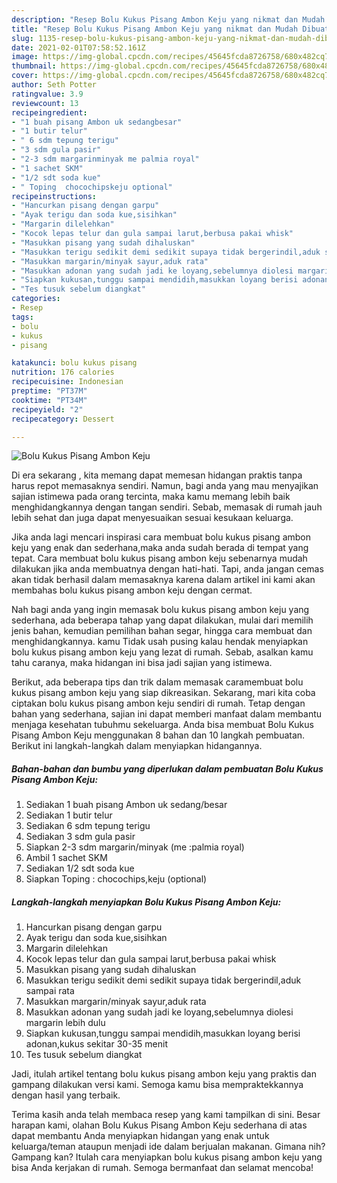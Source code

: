 ```yaml
---
description: "Resep Bolu Kukus Pisang Ambon Keju yang nikmat dan Mudah Dibuat"
title: "Resep Bolu Kukus Pisang Ambon Keju yang nikmat dan Mudah Dibuat"
slug: 1135-resep-bolu-kukus-pisang-ambon-keju-yang-nikmat-dan-mudah-dibuat
date: 2021-02-01T07:58:52.161Z
image: https://img-global.cpcdn.com/recipes/45645fcda8726758/680x482cq70/bolu-kukus-pisang-ambon-keju-foto-resep-utama.jpg
thumbnail: https://img-global.cpcdn.com/recipes/45645fcda8726758/680x482cq70/bolu-kukus-pisang-ambon-keju-foto-resep-utama.jpg
cover: https://img-global.cpcdn.com/recipes/45645fcda8726758/680x482cq70/bolu-kukus-pisang-ambon-keju-foto-resep-utama.jpg
author: Seth Potter
ratingvalue: 3.9
reviewcount: 13
recipeingredient:
- "1 buah pisang Ambon uk sedangbesar"
- "1 butir telur"
- " 6 sdm tepung terigu"
- "3 sdm gula pasir"
- "2-3 sdm margarinminyak me palmia royal"
- "1 sachet SKM"
- "1/2 sdt soda kue"
- " Toping  chocochipskeju optional"
recipeinstructions:
- "Hancurkan pisang dengan garpu"
- "Ayak terigu dan soda kue,sisihkan"
- "Margarin dilelehkan"
- "Kocok lepas telur dan gula sampai larut,berbusa pakai whisk"
- "Masukkan pisang yang sudah dihaluskan"
- "Masukkan terigu sedikit demi sedikit supaya tidak bergerindil,aduk sampai rata"
- "Masukkan margarin/minyak sayur,aduk rata"
- "Masukkan adonan yang sudah jadi ke loyang,sebelumnya diolesi margarin lebih dulu"
- "Siapkan kukusan,tunggu sampai mendidih,masukkan loyang berisi adonan,kukus sekitar 30-35 menit"
- "Tes tusuk sebelum diangkat"
categories:
- Resep
tags:
- bolu
- kukus
- pisang

katakunci: bolu kukus pisang 
nutrition: 176 calories
recipecuisine: Indonesian
preptime: "PT37M"
cooktime: "PT34M"
recipeyield: "2"
recipecategory: Dessert

---
```



![Bolu Kukus Pisang Ambon Keju](https://img-global.cpcdn.com/recipes/45645fcda8726758/680x482cq70/bolu-kukus-pisang-ambon-keju-foto-resep-utama.jpg)

Di era  sekarang , kita memang dapat memesan hidangan praktis tanpa harus repot memasaknya sendiri. Namun, bagi anda yang mau menyajikan sajian istimewa pada orang tercinta, maka kamu memang lebih baik menghidangkannya dengan tangan sendiri. Sebab, memasak di rumah jauh lebih sehat dan juga dapat menyesuaikan sesuai kesukaan keluarga.

Jika anda lagi mencari inspirasi cara membuat bolu kukus pisang ambon keju yang enak dan sederhana,maka anda sudah berada di tempat yang tepat. Cara membuat bolu kukus pisang ambon keju  sebenarnya mudah dilakukan jika anda membuatnya dengan hati-hati. Tapi, anda jangan cemas akan tidak berhasil dalam memasaknya 
karena dalam artikel ini kami akan membahas bolu kukus pisang ambon keju dengan cermat.  



Nah bagi anda yang ingin memasak bolu kukus pisang ambon keju yang sederhana, ada beberapa tahap yang dapat dilakukan, mulai dari memilih jenis bahan, kemudian pemilihan bahan segar, hingga cara membuat dan menghidangkannya. kamu Tidak usah pusing kalau hendak menyiapkan bolu kukus pisang ambon keju yang lezat di rumah. Sebab, asalkan kamu  tahu caranya, maka hidangan ini bisa jadi sajian yang istimewa.

Berikut, ada beberapa tips dan trik dalam memasak caramembuat bolu kukus pisang ambon keju yang siap dikreasikan. Sekarang, mari kita coba ciptakan bolu kukus pisang ambon keju sendiri di rumah. Tetap dengan bahan yang sederhana, sajian ini dapat memberi manfaat dalam membantu menjaga kesehatan tubuhmu sekeluarga. Anda bisa membuat Bolu Kukus Pisang Ambon Keju menggunakan 8 bahan dan 10 langkah pembuatan. Berikut ini langkah-langkah dalam menyiapkan hidangannya.

<!--inarticleads1-->

##### Bahan-bahan dan bumbu yang diperlukan dalam pembuatan Bolu Kukus Pisang Ambon Keju:

1. Sediakan 1 buah pisang Ambon uk sedang/besar
1. Sediakan 1 butir telur
1. Sediakan  6 sdm tepung terigu
1. Sediakan 3 sdm gula pasir
1. Siapkan 2-3 sdm margarin/minyak (me :palmia royal)
1. Ambil 1 sachet SKM
1. Sediakan 1/2 sdt soda kue
1. Siapkan  Toping : chocochips,keju (optional)




<!--inarticleads2-->

##### Langkah-langkah menyiapkan Bolu Kukus Pisang Ambon Keju:

1. Hancurkan pisang dengan garpu
1. Ayak terigu dan soda kue,sisihkan
1. Margarin dilelehkan
1. Kocok lepas telur dan gula sampai larut,berbusa pakai whisk
1. Masukkan pisang yang sudah dihaluskan
1. Masukkan terigu sedikit demi sedikit supaya tidak bergerindil,aduk sampai rata
1. Masukkan margarin/minyak sayur,aduk rata
1. Masukkan adonan yang sudah jadi ke loyang,sebelumnya diolesi margarin lebih dulu
1. Siapkan kukusan,tunggu sampai mendidih,masukkan loyang berisi adonan,kukus sekitar 30-35 menit
1. Tes tusuk sebelum diangkat




Jadi, itulah artikel tentang  bolu kukus pisang ambon keju  yang praktis dan gampang dilakukan versi kami. Semoga kamu bisa mempraktekkannya dengan hasil yang terbaik. 

Terima kasih anda telah membaca resep yang kami tampilkan di sini. Besar harapan kami, olahan  Bolu Kukus Pisang Ambon Keju sederhana di atas dapat membantu Anda menyiapkan hidangan yang enak untuk keluarga/teman ataupun menjadi ide dalam berjualan makanan. Gimana nih? Gampang kan? Itulah cara menyiapkan bolu kukus pisang ambon keju yang bisa Anda kerjakan di rumah. Semoga bermanfaat dan selamat mencoba!

